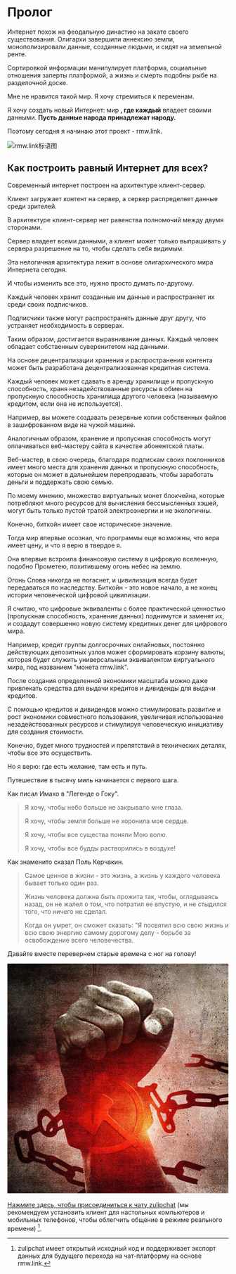 # Пролог

Интернет похож на феодальную династию на закате своего существования. Олигархи завершили аннексию земли, монополизировали данные, созданные людьми, и сидят на земельной ренте.

Сортировкой информации манипулирует платформа, социальные отношения заперты платформой, а жизнь и смерть подобны рыбе на разделочной доске.

Мне не нравится такой мир. Я хочу стремиться к переменам.

Я хочу создать новый Интернет: мир **, где каждый** владеет своими данными. **Пусть данные народа принадлежат народу.**

Поэтому сегодня я начинаю этот проект - rmw.link.

![rmw.link标语图](/slogan.svg)

## Как построить равный Интернет для всех?

Современный интернет построен на архитектуре клиент-сервер.

Клиент загружает контент на сервер, а сервер распределяет данные среди зрителей.

В архитектуре клиент-сервер нет равенства полномочий между двумя сторонами.

Сервер владеет всеми данными, а клиент может только выпрашивать у сервера разрешение на то, чтобы сделать себя видимым.

Эта нелогичная архитектура лежит в основе олигархического мира Интернета сегодня.

И чтобы изменить все это, нужно просто думать по-другому.

Каждый человек хранит созданные им данные и распространяет их среди своих подписчиков.

Подписчики также могут распространять данные друг другу, что устраняет необходимость в серверах.

Таким образом, достигается выравнивание данных. Каждый человек обладает собственным суверенитетом над данными.

На основе децентрализации хранения и распространения контента может быть разработана децентрализованная кредитная система.

Каждый человек может сдавать в аренду хранилище и пропускную способность, храня незадействованные ресурсы в обмен на пропускную способность хранилища другого человека (называемую кредитом, если она не используется).

Например, вы можете создавать резервные копии собственных файлов в зашифрованном виде на чужой машине.

Аналогичным образом, хранение и пропускная способность могут оплачиваться веб-мастеру сайта в качестве абонентской платы.

Веб-мастер, в свою очередь, благодаря подпискам своих поклонников имеет много места для хранения данных и пропускную способность, которые он может в дальнейшем перепродавать, чтобы заработать деньги и поддержать свою семью.

По моему мнению, множество виртуальных монет блокчейна, которые потребляют много ресурсов для вычисления бессмысленных хэшей, могут быть только пустой тратой электроэнергии и не экологичны.

Конечно, биткойн имеет свое историческое значение.

Тогда мир впервые осознал, что программы еще возможны, что вера имеет цену, и что я верю в твердое я.

Она впервые встроила финансовую систему в цифровую вселенную, подобно Прометею, похитившему огонь небес на землю.

Огонь Слова никогда не погаснет, и цивилизация всегда будет передаваться по наследству. Биткойн - это новое начало, а не конец истории человеческой цифровой цивилизации.

Я считаю, что цифровые эквиваленты с более практической ценностью (пропускная способность, хранение данных) поднимутся и заменят их, и создадут совершенно новую систему кредитных денег для цифрового мира.

Например, кредит группы долгосрочных онлайновых, постоянно действующих депозитных узлов может сформировать корзину валюты, которая будет служить универсальным эквивалентом виртуального мира, под названием "монета rmw.link".

После создания определенной экономики масштаба можно даже привлекать средства для выдачи кредитов и дивиденды для выдачи кредитов.

С помощью кредитов и дивидендов можно стимулировать развитие и рост экономики совместного пользования, увеличивая использование незадействованных ресурсов и стимулируя человеческую инициативу для создания стоимости.

Конечно, будет много трудностей и препятствий в технических деталях, чтобы все это осуществить.

Но я верю: где есть желание, там есть и путь.

Путешествие в тысячу миль начинается с первого шага.

Как писал Имахо в "Легенде о Гоку".

> Я хочу, чтобы небо больше не закрывало мне глаза.
> 
> Я хочу, чтобы земля больше не хоронила мое сердце.
> 
> Я хочу, чтобы все существа поняли Мою волю.
> 
> Я хочу, чтобы все будды растворились в воздухе!

Как знаменито сказал Поль Керчакин.

> Самое ценное в жизни - это жизнь, а жизнь у каждого человека бывает только один раз.
> 
> Жизнь человека должна быть прожита так, чтобы, оглядываясь назад, он не жалел о том, что потратил ее впустую, и не стыдился того, что ничего не сделал.
> 
> Когда он умрет, он сможет сказать: "Я посвятил всю свою жизнь и всю свою энергию самому дорогому делу - борьбе за освобождение всего человечества.

Давайте вместе перевернем старые времена с ног на голову!

![](https://raw.githubusercontent.com/gcxfd/img/gh-pages/1.jpg)

[Нажмите здесь, чтобы присоединиться к чату zulipchat](https://rmw.zulipchat.com) (мы рекомендуем установить клиент для настольных компьютеров и мобильных телефонов, чтобы облегчить общение в режиме реального времени) [^1].

[^1]: zulipchat имеет открытый исходный код и поддерживает экспорт данных для будущего перехода на чат-платформу на основе rmw.link.